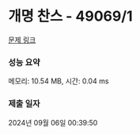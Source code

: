 # 개명 찬스 - 49069/1 

[문제 링크](https://level.goorm.io/exam/49069/%EC%B6%9C%EC%84%9D%EB%B6%80/quiz/1) 

### 성능 요약

메모리: 10.54 MB, 시간: 0.04 ms

### 제출 일자

2024년 09월 06일 00:39:50

